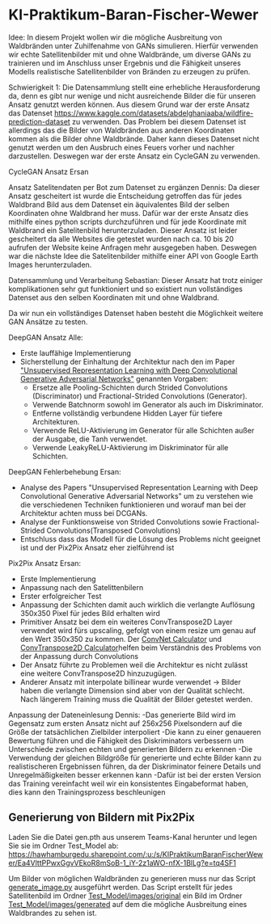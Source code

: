 # KI-Praktikum-Baran-Fischer-Wewer

Idee: In diesem Projekt wollen wir die mögliche Ausbreitung von Waldbränden unter Zuhilfenahme von GANs simulieren. Hierfür verwenden wir echte Satellitenbilder mit und ohne Waldbrände, um diverse GANs zu trainieren und im Anschluss unser Ergebnis und die Fähigkeit unseres Modells realistische Satellitenbilder von Bränden zu erzeugen zu prüfen.

Schwierigkeit 1: Die Datensammlung stellt eine erhebliche Herausforderung da, denn es gibt nur wenige und nicht ausreichende Bilder die für unseren Ansatz genutzt werden können. Aus diesem Grund war der erste Ansatz das Datenset https://www.kaggle.com/datasets/abdelghaniaaba/wildfire-prediction-dataset zu verwenden. Das Problem bei diesem Datenset ist allerdings das die Bilder von Waldbränden aus anderen Koordinaten kommen als die Bilder ohne Waldbrände. Daher kann dieses Datenset nicht genutzt werden um den Ausbruch eines Feuers  vorher und nachher darzustellen. Deswegen war der erste Ansatz ein CycleGAN zu verwenden.

CycleGAN Ansatz Ersan



Ansatz Satelitendaten per Bot zum Datenset zu ergänzen Dennis:
Da dieser Ansatz gescheitert ist wurde die Entscheidung getroffen das für jedes Waldbrand Bild aus dem Datenset ein äquivalentes Bild der selben Koordinaten ohne Waldbrand her muss. Dafür war der erste Ansatz dies mithilfe eines python scripts durchzuführen und für jede Koordinate mit Waldbrand ein Satelitenbild herunterzuladen. Dieser Ansatz ist leider gescheitert da alle Websites die getestet wurden nach ca. 10 bis 20 aufrufen der Website keine Anfragen mehr ausgegeben haben. Deswegen war die nächste Idee die Satelitenbilder mithilfe einer API von Google Earth Images herunterzuladen.


Datensammlung und Verarbeitung Sebastian:
Dieser Ansatz hat trotz einiger komplikationen sehr gut funktioniert und so existiert nun vollständiges Datenset aus den selben Koordinaten mit und ohne Waldbrand.

Da wir nun ein vollständiges Datenset haben besteht die Möglichkeit weitere GAN Ansätze zu testen.

DeepGAN Ansatz Alle:
- Erste lauffähige Implementierung
- Sicherstellung der Einhaltung der Architektur nach den im Paper ["Unsupervised Representation Learning with Deep Convolutional Generative Adversarial Networks"](https://arxiv.org/abs/1511.06434) genannten Vorgaben: 
  - Ersetze alle Pooling-Schichten durch Strided Convolutions (Discriminator) und Fractional-Strided Convolutions (Generator).
  - Verwende Batchnorm sowohl im Generator als auch im Diskriminator.
  - Entferne vollständig verbundene Hidden Layer für tiefere Architekturen.
  - Verwende ReLU-Aktivierung im Generator für alle Schichten außer der Ausgabe, die Tanh verwendet.
  - Verwende LeakyReLU-Aktivierung im Diskriminator für alle Schichten.


DeepGAN Fehlerbehebung Ersan:
- Analyse des Papers "Unsupervised Representation Learning with Deep Convolutional Generative Adversarial Networks" um zu verstehen wie
die verschiedenen Techniken funktionieren und worauf man bei der Architektur achten muss bei DCGANs.
- Analyse der Funktionsweise von Strided Convolutions sowie Fractional-Strided Convolutions(Transposed Convolutions)
- Entschluss dass das Modell für die Lösung des Problems nicht geeignet ist und der Pix2Pix Ansatz eher zielführend ist

Pix2Pix Ansatz Ersan:
- Erste Implementierung
- Anpassung nach den Satelittenbilern
- Erster erfolgreicher Test
- Anpassung der Schichten damit auch wirklich die verlangte Auflösung 350x350 Pixel für jedes Bild erhalten wird
- Primitiver Ansatz bei dem ein weiteres ConvTranspose2D Layer verwendet wird fürs upscaling, gefolgt von einem resize um genau auf den Wert 350x350 zu kommen.
Der [ConvNet Calculator](https://madebyollin.github.io/convnet-calculator/) und [ConvTranspose2D Calculator](https://abdumhmd.github.io/files/convtranspose2d.html)helfen beim Verständnis des Problems von der Anpassung durch Convolutions
- Der Ansatz führte zu Problemen weil die Architektur es nicht zulässt eine weitere ConvTranspose2D hinzuzugügen.
- Anderer Ansatz mit interpolate billinear wurde verwendet -> Bilder haben die verlangte Dimension sind aber von der Qualität schlecht. Nach längerem Training muss die Qualität der Bilder getestet werden.

Anpassung der Dateneinlesung Dennis:
-Das generierte Bild wird im Gegensatz zum ersten Ansatz nicht auf 256x256 Pixelsondern auf die Größe der tatsächlichen Zielbilder interpoliert
-Die kann zu einer genaueren Bewertung führen und die Fähigkeit des Diskriminators verbessern um Unterschiede zwischen echten und generierten Bildern zu erkennen
-Die Verwendung der gleichen Bildgröße für generierte und echte Bilder kann zu realistischeren Ergebnissen führen, da der Diskriminator feinere Details und Unregelmäßigkeiten besser erkennen kann
-Dafür ist bei der ersten Version das Training vereinfacht weil wir ein konsistentes Eingabeformat haben, dies kann den Trainingsprozess beschleunigen

## Generierung von Bildern mit Pix2Pix

Laden Sie die Datei gen.pth aus unserem Teams-Kanal herunter und legen Sie sie im Ordner Test_Model ab: 
https://hawhamburgedu.sharepoint.com/:u:/s/KIPraktikumBaranFischerWewer/Ea4VlttPPwxGgvVEkoR8mSoB-1_iY-2z1aWO-nfX-1BlLg?e=tq4SF1

Um Bilder von möglichen Waldbränden zu generieren muss nur das Script [generate_image.py](Test_Model/generate_image.py) ausgeführt werden.
Das Script erstellt für jedes Satellitenbild im Ordner [Test_Model/images/original](Test_Model/images/original) ein Bild im Ordner [Test_Model/images/generated](Test_Model/images/generated) auf dem die mögliche Ausbreitung eines Waldbrandes zu sehen ist.
